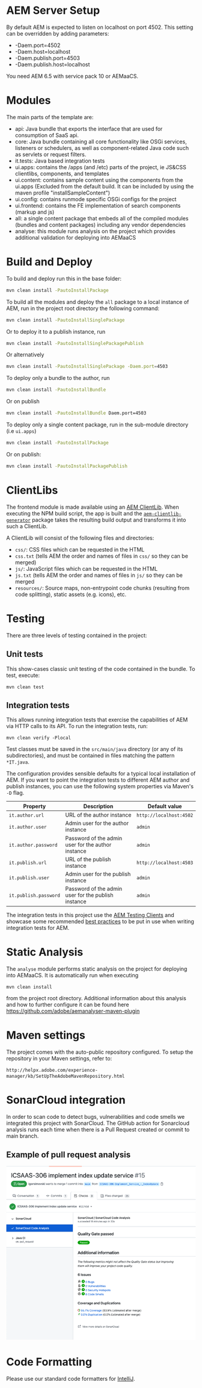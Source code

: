 # AEM Server Setup

By default AEM is expected to listen on localhost on port 4502. This setting can be overridden by adding parameters:

* -Daem.port=4502
* -Daem.host=localhost
* -Daem.publish.port=4503
* -Daem.publish.host=localhost

You need AEM 6.5 with service pack 10 or AEMaaCS.

# Modules

The main parts of the template are:

* api: Java bundle that exports the interface that are used for consumption of SaaS api.
* core: Java bundle containing all core functionality like OSGi services, listeners or schedulers, as well as
  component-related Java code such as servlets or request filters.
* it.tests: Java based integration tests
* ui.apps: contains the /apps (and /etc) parts of the project, ie JS&CSS clientlibs, components, and templates
* ui.content: contains sample content using the components from the ui.apps (Excluded from the default build. It can be
  included by using the maven profile "installSampleContent")
* ui.config: contains runmode specific OSGi configs for the project
* ui.frontend: contains the FE implementation of search components (markup and js)
* all: a single content package that embeds all of the compiled modules (bundles and content packages) including any
  vendor dependencies
* analyse: this module runs analysis on the project which provides additional validation for deploying into AEMaaCS

# Build and Deploy

To build and deploy run this in the base folder:

```bash
mvn clean install -PautoInstallPackage
```

To build all the modules and deploy the `all` package to a local instance of AEM, run in the project root directory the
following command:

```bash
mvn clean install -PautoInstallSinglePackage
```

Or to deploy it to a publish instance, run

```bash
mvn clean install -PautoInstallSinglePackagePublish
```

Or alternatively

```bash
mvn clean install -PautoInstallSinglePackage -Daem.port=4503
```

To deploy only a bundle to the author, run

```bash
mvn clean install -PautoInstallBundle
```

Or on publish

```bash
mvn clean install -PautoInstallBundle Daem.port=4503
```

To deploy only a single content package, run in the sub-module directory (i.e `ui.apps`)

```bash
mvn clean install -PautoInstallPackage
```

Or on publish:

```bash
mvn clean install -PautoInstallPackagePublish
```

# ClientLibs

The frontend module is made available using
an [AEM ClientLib](https://helpx.adobe.com/experience-manager/6-5/sites/developing/using/clientlibs.html). When
executing the NPM build script, the app is built and
the [`aem-clientlib-generator`](https://github.com/wcm-io-frontend/aem-clientlib-generator) package takes the resulting
build output and transforms it into such a ClientLib.

A ClientLib will consist of the following files and directories:

- `css/`: CSS files which can be requested in the HTML
- `css.txt` (tells AEM the order and names of files in `css/` so they can be merged)
- `js/`: JavaScript files which can be requested in the HTML
- `js.txt` (tells AEM the order and names of files in `js/` so they can be merged
- `resources/`: Source maps, non-entrypoint code chunks (resulting from code splitting), static assets (e.g. icons),
  etc.

# Testing

There are three levels of testing contained in the project:

## Unit tests

This show-cases classic unit testing of the code contained in the bundle. To test, execute:

    mvn clean test

## Integration tests

This allows running integration tests that exercise the capabilities of AEM via HTTP calls to its API. To run the
integration tests, run:

    mvn clean verify -Plocal

Test classes must be saved in the `src/main/java` directory (or any of its subdirectories), and must be contained in
files matching the pattern `*IT.java`.

The configuration provides sensible defaults for a typical local installation of AEM. If you want to point the
integration tests to different AEM author and publish instances, you can use the following system properties via
Maven's `-D`
flag.

| Property | Description | Default value |
| --- | --- | --- |
| `it.author.url` | URL of the author instance | `http://localhost:4502` |
| `it.author.user` | Admin user for the author instance | `admin` |
| `it.author.password` | Password of the admin user for the author instance | `admin` |
| `it.publish.url` | URL of the publish instance | `http://localhost:4503` |
| `it.publish.user` | Admin user for the publish instance | `admin` |
| `it.publish.password` | Password of the admin user for the publish instance | `admin` |

The integration tests in this project use the [AEM Testing Clients](https://github.com/adobe/aem-testing-clients) and
showcase some recommended [best practices](https://github.com/adobe/aem-testing-clients/wiki/Best-practices) to be put
in use when writing integration tests for AEM.

# Static Analysis

The `analyse` module performs static analysis on the project for deploying into AEMaaCS. It is automatically run when
executing

    mvn clean install

from the project root directory. Additional information about this analysis and how to further configure it can be found
here https://github.com/adobe/aemanalyser-maven-plugin

# Maven settings

The project comes with the auto-public repository configured. To setup the repository in your Maven settings, refer to:

    http://helpx.adobe.com/experience-manager/kb/SetUpTheAdobeMavenRepository.html

# SonarCloud integration

In order to scan code to detect bugs, vulnerabilities and code smells we integrated this project with SonarCloud. The
GitHub action for Sonarcloud analysis runs each time when there is a Pull Request created or commit to main branch.

## Example of pull request analysis

<img src="../images/SonarCloud-analysis-in-Checks.png" alt="PR analysis example">

# Code Formatting

Please use our standard code formatters for [IntelliJ](formatter/intellij-saas-aem.xml).
